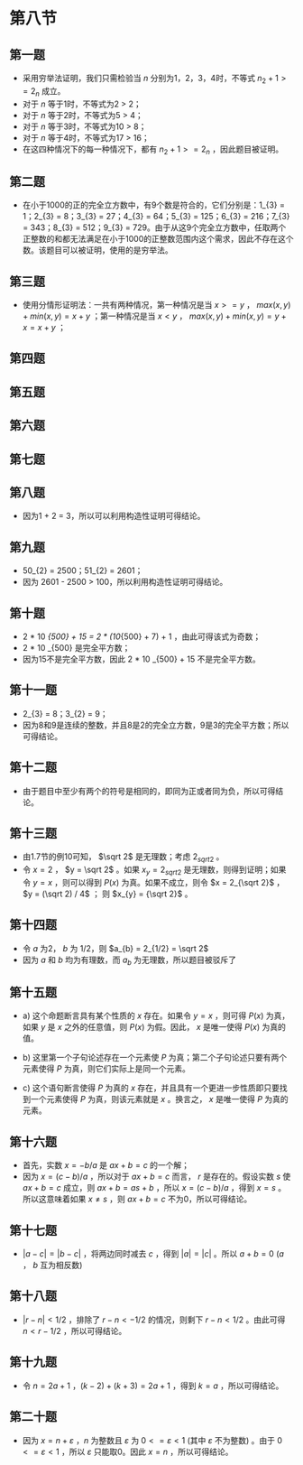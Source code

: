 <!--author:fog
date:2020/4/9-->

# 第八节

## 第一题

* 采用穷举法证明，我们只需检验当 $n$ 分别为1，2，3，4时，不等式 $n_{2} + 1 >= 2_{n}$ 成立。
* 对于 $n$ 等于1时，不等式为2 > 2；
* 对于 $n$ 等于2时，不等式为5 > 4；
* 对于 $n$ 等于3时，不等式为10 > 8；
* 对于 $n$ 等于4时，不等式为17 > 16；
* 在这四种情况下的每一种情况下，都有 $n_{2} + 1 >= 2_{n}$ ，因此题目被证明。

## 第二题

* 在小于1000的正的完全立方数中，有9个数是符合的，它们分别是：1_{3} = 1；2_{3} = 8；3_{3} = 27；4_{3} = 64；5_{3} = 125；6_{3} = 216；7_{3} = 343；8_{3} = 512；9_{3} = 729。由于从这9个完全立方数中，任取两个正整数的和都无法满足在小于1000的正整数范围内这个需求，因此不存在这个数。该题目可以被证明，使用的是穷举法。

## 第三题

* 使用分情形证明法：一共有两种情况，第一种情况是当 $x >= y$ ， $max(x,y) + min(x,y) = x + y$ ；第一种情况是当 $x < y$ ， $max(x,y) + min(x,y) = y + x = x + y$ ；

## 第四题

## 第五题

## 第六题

## 第七题

## 第八题

* 因为1 + 2 = 3，所以可以利用构造性证明可得结论。

## 第九题

* 50_{2} = 2500；51_{2} = 2601；
* 因为 2601 - 2500 > 100，所以利用构造性证明可得结论。

## 第十题

* 2 * 10 _{500} + 15 = 2 * (10_{500} + 7) + 1 ，由此可得该式为奇数；
* 2 * 10 _{500} 是完全平方数；
* 因为15不是完全平方数，因此 2 * 10 _{500} + 15 不是完全平方数。

## 第十一题

* 2_{3} = 8；3_{2} = 9；
* 因为8和9是连续的整数，并且8是2的完全立方数，9是3的完全平方数；所以可得结论。

## 第十二题

* 由于题目中至少有两个的符号是相同的，即同为正或者同为负，所以可得结论。

## 第十三题

* 由1.7节的例10可知， $\sqrt 2$ 是无理数；考虑 $2_{sqrt 2}$ 。
* 令 $x = 2$ ， $y = \sqrt 2$ 。如果 $x_{y} = 2_{sqrt 2}$ 是无理数，则得到证明；如果令 $y = x$ ，则可以得到 $P(x)$ 为真。如果不成立，则令 $x = 2_{\sqrt 2}$ ，$y = (\sqrt 2) / 4$ ； 则 $x_{y} = {\sqrt 2}$ 。

## 第十四题

* 令 $a$ 为2， $b$ 为 1/2，则 $a_{b} = 2_{1/2} = \sqrt 2$
* 因为 $a$ 和 $b$ 均为有理数，而 $a_{b}$ 为无理数，所以题目被驳斥了

## 第十五题

* a) 这个命题断言具有某个性质的 $x$ 存在。如果令 $y = x$ ，则可得 $P(x)$ 为真，如果 $y$ 是 $x$ 之外的任意值，则 $P(x)$ 为假。因此， $x$ 是唯一使得 $P(x)$ 为真的值。

* b) 这里第一个子句论述存在一个元素使 $P$ 为真；第二个子句论述只要有两个元素使得 $P$ 为真，则它们实际上是同一个元素。

* c) 这个语句断言使得 $P$ 为真的 $x$ 存在，并且具有一个更进一步性质即只要找到一个元素使得 $P$ 为真，则该元素就是 $x$ 。换言之， $x$ 是唯一使得 $P$ 为真的元素。

## 第十六题

* 首先，实数 $x = - b / a$ 是 $ax + b = c$ 的一个解；
* 因为 $x = (c - b) / a$ ，所以对于 $ax + b = c$ 而言， $r$ 是存在的。假设实数 $s$ 使 $ax + b = c$ 成立，则 $ax + b = as + b$ ，所以 $x = (c - b) / a$ ，得到 $x = s$ 。所以这意味着如果 $x \not = s$ ，则 $ax + b = c$ 不为0，所以可得结论。

## 第十七题

* $|a - c| = |b - c|$ ，将两边同时减去 $c$ ，得到 $|a| = |c|$ 。所以 $a + b = 0$ ($a$ ， $b$ 互为相反数)

## 第十八题

* $|r - n| < 1 / 2$ ，排除了 $r - n < - 1 / 2$ 的情况，则剩下 $r - n <  1 / 2$ 。由此可得 $n < r - 1 / 2$ ，所以可得结论。

## 第十九题

* 令 $n = 2a + 1$ ，$(k - 2) + (k + 3) = 2a + 1$ ，得到 $k = a$ ，所以可得结论。

## 第二十题

* 因为 $x = n + \varepsilon$ ，$n$ 为整数且 $\varepsilon$ 为 $0 <= \varepsilon < 1$ (其中 $\varepsilon$ 不为整数) 。由于 $0 <= \varepsilon < 1$ ，所以 $\varepsilon$ 只能取0。因此 $x = n$ ，所以可得结论。